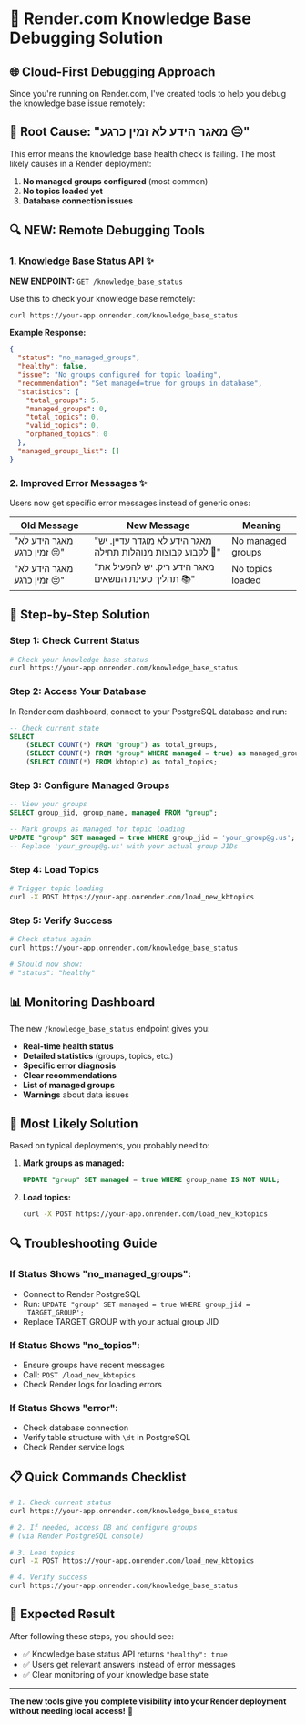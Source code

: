 # 🔧 Render.com Knowledge Base Debugging Solution

## 🌐 **Cloud-First Debugging Approach**

Since you're running on Render.com, I've created tools to help you debug the knowledge base issue remotely:

## 🎯 **Root Cause: "מאגר הידע לא זמין כרגע 😔"**

This error means the knowledge base health check is failing. The most likely causes in a Render deployment:

1. **No managed groups configured** (most common)
2. **No topics loaded yet** 
3. **Database connection issues**

## 🔍 **NEW: Remote Debugging Tools**

### **1. Knowledge Base Status API** ✨
**NEW ENDPOINT:** `GET /knowledge_base_status`

Use this to check your knowledge base remotely:
```bash
curl https://your-app.onrender.com/knowledge_base_status
```

**Example Response:**
```json
{
  "status": "no_managed_groups",
  "healthy": false,
  "issue": "No groups configured for topic loading",
  "recommendation": "Set managed=true for groups in database",
  "statistics": {
    "total_groups": 5,
    "managed_groups": 0,
    "total_topics": 0,
    "valid_topics": 0,
    "orphaned_topics": 0
  },
  "managed_groups_list": []
}
```

### **2. Improved Error Messages** ✨
Users now get specific error messages instead of generic ones:

| Old Message | New Message | Meaning |
|-------------|-------------|---------|
| "מאגר הידע לא זמין כרגע 😔" | "מאגר הידע לא מוגדר עדיין. יש לקבוע קבוצות מנוהלות תחילה 🔧" | No managed groups |
| "מאגר הידע לא זמין כרגע 😔" | "מאגר הידע ריק. יש להפעיל את תהליך טעינת הנושאים 📚" | No topics loaded |

## 🚀 **Step-by-Step Solution**

### **Step 1: Check Current Status**
```bash
# Check your knowledge base status
curl https://your-app.onrender.com/knowledge_base_status
```

### **Step 2: Access Your Database**
In Render.com dashboard, connect to your PostgreSQL database and run:

```sql
-- Check current state
SELECT 
    (SELECT COUNT(*) FROM "group") as total_groups,
    (SELECT COUNT(*) FROM "group" WHERE managed = true) as managed_groups,
    (SELECT COUNT(*) FROM kbtopic) as total_topics;
```

### **Step 3: Configure Managed Groups**
```sql
-- View your groups
SELECT group_jid, group_name, managed FROM "group";

-- Mark groups as managed for topic loading
UPDATE "group" SET managed = true WHERE group_jid = 'your_group@g.us';
-- Replace 'your_group@g.us' with your actual group JIDs
```

### **Step 4: Load Topics**
```bash
# Trigger topic loading
curl -X POST https://your-app.onrender.com/load_new_kbtopics
```

### **Step 5: Verify Success**
```bash
# Check status again
curl https://your-app.onrender.com/knowledge_base_status

# Should now show:
# "status": "healthy"
```

## 📊 **Monitoring Dashboard**

The new `/knowledge_base_status` endpoint gives you:

- **Real-time health status**
- **Detailed statistics** (groups, topics, etc.)
- **Specific error diagnosis** 
- **Clear recommendations**
- **List of managed groups**
- **Warnings** about data issues

## 🎯 **Most Likely Solution**

Based on typical deployments, you probably need to:

1. **Mark groups as managed:**
   ```sql
   UPDATE "group" SET managed = true WHERE group_name IS NOT NULL;
   ```

2. **Load topics:**
   ```bash
   curl -X POST https://your-app.onrender.com/load_new_kbtopics
   ```

## 🔍 **Troubleshooting Guide**

### **If Status Shows "no_managed_groups":**
- Connect to Render PostgreSQL
- Run: `UPDATE "group" SET managed = true WHERE group_jid = 'TARGET_GROUP';`
- Replace TARGET_GROUP with your actual group JID

### **If Status Shows "no_topics":**
- Ensure groups have recent messages
- Call: `POST /load_new_kbtopics`
- Check Render logs for loading errors

### **If Status Shows "error":**
- Check database connection
- Verify table structure with `\dt` in PostgreSQL
- Check Render service logs

## 📋 **Quick Commands Checklist**

```bash
# 1. Check current status
curl https://your-app.onrender.com/knowledge_base_status

# 2. If needed, access DB and configure groups
# (via Render PostgreSQL console)

# 3. Load topics
curl -X POST https://your-app.onrender.com/load_new_kbtopics

# 4. Verify success
curl https://your-app.onrender.com/knowledge_base_status
```

## 🎉 **Expected Result**

After following these steps, you should see:
- ✅ Knowledge base status API returns `"healthy": true`
- ✅ Users get relevant answers instead of error messages
- ✅ Clear monitoring of your knowledge base state

---

**The new tools give you complete visibility into your Render deployment without needing local access!** 🚀
